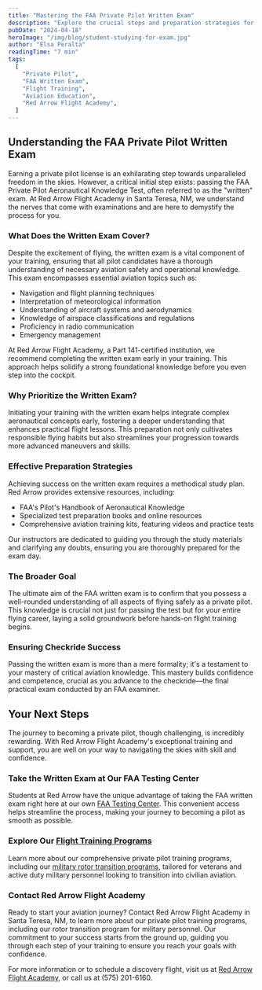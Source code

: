 ```yaml
---
title: "Mastering the FAA Private Pilot Written Exam"
description: "Explore the crucial steps and preparation strategies for passing the FAA Private Pilot Written Exam. Learn how Red Arrow Flight Academy in Santa Teresa, NM, supports students from the classroom to the cockpit."
pubDate: "2024-04-18"
heroImage: "/img/blog/student-studying-for-exam.jpg"
author: "Elsa Peralta"
readingTime: "7 min"
tags:
  [
    "Private Pilot",
    "FAA Written Exam",
    "Flight Training",
    "Aviation Education",
    "Red Arrow Flight Academy",
  ]
---
```


## Understanding the FAA Private Pilot Written Exam

Earning a private pilot license is an exhilarating step towards unparalleled freedom in the skies. However, a critical initial step exists: passing the FAA Private Pilot Aeronautical Knowledge Test, often referred to as the "written" exam. At Red Arrow Flight Academy in Santa Teresa, NM, we understand the nerves that come with examinations and are here to demystify the process for you.

### What Does the Written Exam Cover?

Despite the excitement of flying, the written exam is a vital component of your training, ensuring that all pilot candidates have a thorough understanding of necessary aviation safety and operational knowledge. This exam encompasses essential aviation topics such as:

- Navigation and flight planning techniques
- Interpretation of meteorological information
- Understanding of aircraft systems and aerodynamics
- Knowledge of airspace classifications and regulations
- Proficiency in radio communication
- Emergency management

At Red Arrow Flight Academy, a Part 141-certified institution, we recommend completing the written exam early in your training. This approach helps solidify a strong foundational knowledge before you even step into the cockpit.

### Why Prioritize the Written Exam?

Initiating your training with the written exam helps integrate complex aeronautical concepts early, fostering a deeper understanding that enhances practical flight lessons. This preparation not only cultivates responsible flying habits but also streamlines your progression towards more advanced maneuvers and skills.

### Effective Preparation Strategies

Achieving success on the written exam requires a methodical study plan. Red Arrow provides extensive resources, including:

- FAA's Pilot's Handbook of Aeronautical Knowledge
- Specialized test preparation books and online resources
- Comprehensive aviation training kits, featuring videos and practice tests

Our instructors are dedicated to guiding you through the study materials and clarifying any doubts, ensuring you are thoroughly prepared for the exam day.

### The Broader Goal

The ultimate aim of the FAA written exam is to confirm that you possess a well-rounded understanding of all aspects of flying safely as a private pilot. This knowledge is crucial not just for passing the test but for your entire flying career, laying a solid groundwork before hands-on flight training begins.

### Ensuring Checkride Success

Passing the written exam is more than a mere formality; it's a testament to your mastery of critical aviation knowledge. This mastery builds confidence and competence, crucial as you advance to the checkride—the final practical exam conducted by an FAA examiner.

## Your Next Steps

The journey to becoming a private pilot, though challenging, is incredibly rewarding. With Red Arrow Flight Academy's exceptional training and support, you are well on your way to navigating the skies with skill and confidence.

### Take the Written Exam at Our FAA Testing Center

Students at Red Arrow have the unique advantage of taking the FAA written exam right here at our own [FAA Testing Center](https://www.flyredarrow.com/resources/faa-exam-center). This convenient access helps streamline the process, making your journey to becoming a pilot as smooth as possible.

### Explore Our [Flight Training Programs](https://www.flyredarrow.com/flight-programs/training-courses)

Learn more about our comprehensive private pilot training programs, including our [military rotor transition programs](https://www.flyredarrow.com/flight-programs/military-rotor-transition), tailored for veterans and active duty military personnel looking to transition into civilian aviation.

### Contact Red Arrow Flight Academy

Ready to start your aviation journey? Contact Red Arrow Flight Academy in Santa Teresa, NM, to learn more about our private pilot training programs, including our rotor transition program for military personnel. Our commitment to your success starts from the ground up, guiding you through each step of your training to ensure you reach your goals with confidence.

For more information or to schedule a discovery flight, visit us at [Red Arrow Flight Academy](https://www.flyredarrow.com/), or call us at (575) 201-6160.
